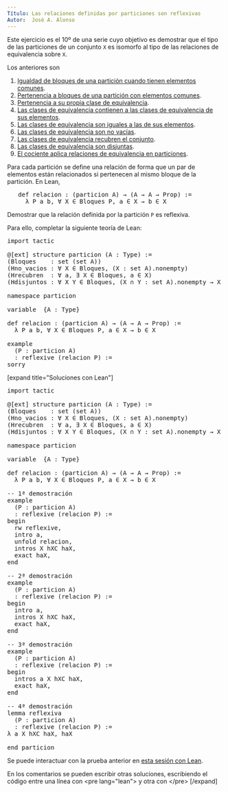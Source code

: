 ```yaml
---
Título: Las relaciones definidas por particiones son reflexivas
Autor:  José A. Alonso
---
```


Este ejercicio es el 10º de una serie cuyo objetivo es demostrar que el tipo de las particiones de un conjunto `X` es isomorfo al tipo de las relaciones de equivalencia sobre `X`.

Los anteriores son
1. [Igualdad de bloques de una partición cuando tienen elementos comunes](https://bit.ly/2YfsvBZ).
2. [Pertenencia a bloques de una partición con elementos comunes](https://bit.ly/3l2onxZ).
3. [Pertenencia a su propia clase de equivalencia](https://bit.ly/3FlVKUy).
4. [Las clases de equivalencia contienen a las clases de equivalencia de sus elementos](https://bit.ly/3uwL1Sd).
5. [Las clases de equivalencia son iguales a las de sus elementos](https://bit.ly/2Y7FJjO).
6. [Las clases de equivalencia son no vacías](https://bit.ly/39YHuCv).
7. [Las clases de equivalencia recubren el conjunto](https://bit.ly/3a1wmFc).
8. [Las clases de equivalencia son disjuntas](https://bit.ly/3FfAX54).
9. [El cociente aplica relaciones de equivalencia en particiones](https://bit.ly/3FmAtKv).

Para cada partición se define una relación de forma que un par de elementos están relacionados si pertenecen al mismo bloque de la partición. En Lean,
<pre lang="lean">
   def relacion : (particion A) → (A → A → Prop) :=
     λ P a b, ∀ X ∈ Bloques P, a ∈ X → b ∈ X
</pre>

Demostrar que la relación definida por la partición `P` es reflexiva.

Para ello, completar la siguiente teoría de Lean:

<pre lang="lean">
import tactic

@[ext] structure particion (A : Type) :=
(Bloques    : set (set A))
(Hno_vacios : ∀ X ∈ Bloques, (X : set A).nonempty)
(Hrecubren  : ∀ a, ∃ X ∈ Bloques, a ∈ X)
(Hdisjuntos : ∀ X Y ∈ Bloques, (X ∩ Y : set A).nonempty → X = Y)

namespace particion

variable  {A : Type}

def relacion : (particion A) → (A → A → Prop) :=
  λ P a b, ∀ X ∈ Bloques P, a ∈ X → b ∈ X

example
  (P : particion A)
  : reflexive (relacion P) :=
sorry
</pre>

[expand title="Soluciones con Lean"]

<pre lang="lean">
import tactic

@[ext] structure particion (A : Type) :=
(Bloques    : set (set A))
(Hno_vacios : ∀ X ∈ Bloques, (X : set A).nonempty)
(Hrecubren  : ∀ a, ∃ X ∈ Bloques, a ∈ X)
(Hdisjuntos : ∀ X Y ∈ Bloques, (X ∩ Y : set A).nonempty → X = Y)

namespace particion

variable  {A : Type}

def relacion : (particion A) → (A → A → Prop) :=
  λ P a b, ∀ X ∈ Bloques P, a ∈ X → b ∈ X

-- 1ª demostración
example
  (P : particion A)
  : reflexive (relacion P) :=
begin
  rw reflexive,
  intro a,
  unfold relacion,
  intros X hXC haX,
  exact haX,
end

-- 2ª demostración
example
  (P : particion A)
  : reflexive (relacion P) :=
begin
  intro a,
  intros X hXC haX,
  exact haX,
end

-- 3ª demostración
example
  (P : particion A)
  : reflexive (relacion P) :=
begin
  intros a X hXC haX,
  exact haX,
end

-- 4ª demostración
lemma reflexiva
  (P : particion A)
  : reflexive (relacion P) :=
λ a X hXC haX, haX

end particion
</pre>

Se puede interactuar con la prueba anterior en <a href="https://leanprover-community.github.io/lean-web-editor/#url=https://raw.githubusercontent.com/jaalonso/Calculemus/main/src/Las_relaciones_definidas_por_particiones_son_reflexivas.lean" rel="noopener noreferrer" target="_blank">esta sesión con Lean</a>.

En los comentarios se pueden escribir otras soluciones, escribiendo el código entre una línea con &#60;pre lang=&quot;lean&quot;&#62; y otra con &#60;/pre&#62;
[/expand]
